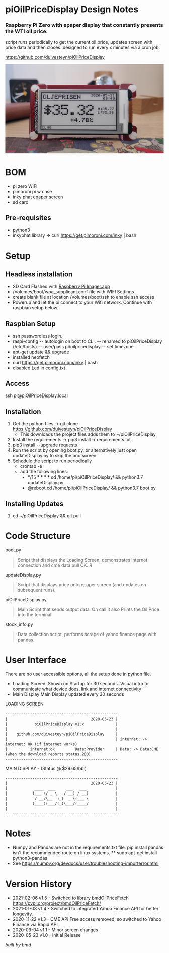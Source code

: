 # piOilPriceDisplay Design Notes
### Raspberry Pi Zero with epaper display that constantly presents the WTI oil price.

script runs periodically to get the current oil price, updates screen with price data and then closes.
designed to run every x minutes via a cron job.

https://github.com/duivesteyn/piOilPriceDisplay


![Display Photo](README-OilPriceDisplay.jpg)

# BOM
- pi zero WIFI
- pimoroni pi w case
- inky phat epaper screen
- sd card
 
## Pre-requisites
- python3
- inkyphat library -> curl https://get.pimoroni.com/inky | bash

# Setup
## Headless installation
- SD Card Flashed with [Raspberry Pi Imager.app](https://www.raspberrypi.org/blog/raspberry-pi-imager-imaging-utility/)
- /Volumes/boot/wpa_supplicant.conf file with WIFI Settings
- create blank file at location /Volumes/boot/ssh to enable ssh access
- Powerup and let the pi connect to your Wifi network. Continue with raspbian setup below.

## Raspbian Setup
- ssh passwordless login. 
- raspi-config
-- autologin on boot to CLI.
-- renamed to piOilPriceDisplay (/etc/hosts)
-- user/pass pi/oilpricedisplay
-- set timezone
- apt-get update && upgrade
- installed neofetch
- curl https://get.pimoroni.com/inky | bash
- disabled Led in config.txt

## Access

ssh pi@piOilPriceDisplay.local
 
## Installation

1. Get the python files -> git clone https://github.com/duivesteyn/piOilPriceDisplay    
	* This downloads the project files adds them to ~/piOilPriceDisplay
2. Install the requirements -> pip3 install -r requirements.txt 
3. pip3 install --upgrade requests
4. Run the script by opening boot.py, or alternatively just open updateDisplay.py to skip the bootscreen
5. Schedule the script to run periodically
	* crontab -e
	* add the following lines:
		* */15 * * * * cd /home/pi/piOilPriceDisplay/ && python3.7 updateDisplay.py
		* @reboot cd /home/pi/piOilPriceDisplay/ && python3.7 boot.py

## Installing Updates

1. cd ~/piOilPriceDisplay && git pull

# Code Structure 

boot.py
> Script that displays the Loading Screen, demonstrates internet connection and cme data pull OK. R
	
updateDisplay.py 
> Script that displays price onto epaper screen (and updates on subsequent runs).

piOilPriceDisplay.py
> Main Script that sends output data.
> On call it also Prints the Oil Price into the terminal.

stock_info.py
> Data collection script, performs scrape of yahoo finance page with pandas.

# User Interface

There are no user accessible options, all the setup done in python file.

- Loading Screen. 	Shown on Startup for 30 seconds. Visual intro to communicate what device does, link and internet connectivity
- Main Display 		Main Display updated every 30 seconds

LOADING SCREEN

    --------------------------------------------------
    |                                     2020-05-23 |
    |            piOilPriceDisplay v1.x              |
    |                                                |
    |    github.com/duivesteyn/piOilPriceDisplay     |
    |                                                | internet: -> internet: OK (if internet works)		
    |          internet:ok         Data:Provider     | Data: -> Data:CME         (when the download reports status 200)
    --------------------------------------------------

MAIN DISPLAY - (Status @ $29.65/bbl)

    --------------------------------------------------
    |                                     2020-05-23 | 
    |            ____  ___     ___   ___             |
    |           (___ \/ _ \   / __) / __)            |
    |            / __/\__  )_(  _ \(___ \            |
    |           (____)(___/(_)\___/(____/            |
    |                                                |
    --------------------------------------------------

# Notes

* Numpy and Pandas are not in the requirements.txt file. pip install pandas isn't the recommended route on linux systems. 
** sudo apt-get install python3-pandas 
* See https://numpy.org/devdocs/user/troubleshooting-importerror.html

# Version History

* 2021-02-06 v1.5 - Switched to library bmdOilPriceFetch https://pypi.org/project/bmdOilPriceFetch/ 
* 2021-01-08 v1.4 - Switched to integrated Yahoo Finance API for better longevity.
* 2020-11-22 v1.3 - CME API Free access removed, so switched to Yahoo Finance via Rapid API
* 2020-09-04 v1.1 - Minor screen changes
* 2020-05-23 v1.0 - Initial Release

*built by bmd*